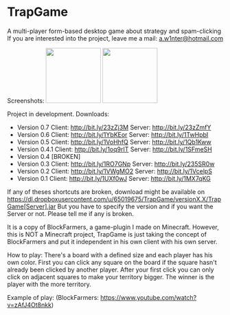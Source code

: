 # TrapGame
A multi-player form-based desktop game about strategy and spam-clicking
If you are interested into the project, leave me a mail: a.w1nter@hotmail.com

Screenshots:
<img src="https://raw.githubusercontent.com/WinterGuardian/TrapGame/master/dev/screenshot1.png" width="128px" /> 
<img src="https://raw.githubusercontent.com/WinterGuardian/TrapGame/master/dev/screenshot2.png" width="128px" /> 

Project in development. Downloads:

  - Version 0.7 Client: http://bit.ly/23zZj3M Server: http://bit.ly/23zZmfY
  - Version 0.6 Client: http://bit.ly/1YbKEor Server: http://bit.ly/1TwHpbI
  - Version 0.5 Client: http://bit.ly/1VoHhfQ Server: http://bit.ly/1Qb1Kww
  - Version 0.4.1 Client: http://bit.ly/1oq9rIT Server: http://bit.ly/1SFmeSH
  - Version 0.4 [BROKEN]
  - Version 0.3 Client: http://bit.ly/1RO7GNp Server: http://bit.ly/235SR0w
  - Version 0.2 Client: http://bit.ly/1VWgMO2 Server: http://bit.ly/1VcelpS
  - Version 0.1 Client: http://bit.ly/1UXf0wJ Server: http://bit.ly/1MX7qKG

If any of theses shortcuts are broken, download might be available on
https://dl.dropboxusercontent.com/u/65019675/TrapGame/versionX.X/TrapGame[Server].jar
But you have to specify the version and if you want the Server or not. Please tell 
me if any is broken.

It is a copy of BlockFarmers, a game-plugin I made on Minecraft.
However, this is NOT a Minecraft project, TrapGame is just taking
the concept of BlockFarmers and put it independent in his own client
with his own server.

How to play:
There's a board with a defined size and each player has his own color.
First you can click any square on the board if the square hasn't already
been clicked by another player. After your first click you can only click
on adjacent squares to make your territory bigger. The winner is the player
with the more territory.

Example of play: (BlockFarmers: https://www.youtube.com/watch?v=zAfJ4Ot8nkk)



